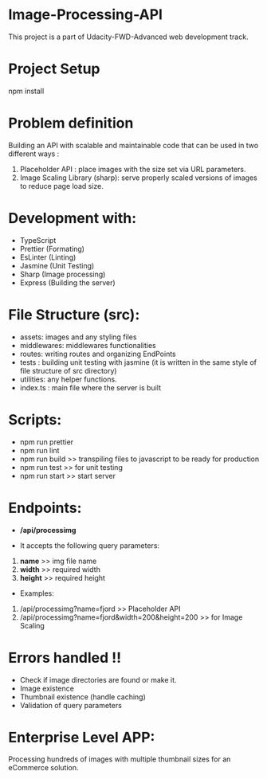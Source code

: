 # Image-Processing-API

This project is a part of Udacity-FWD-Advanced web development track.

# Project Setup

npm install

# Problem definition

Building an API with scalable and maintainable code that can be used in two different ways :
1. Placeholder API :  place images with the size set via URL parameters.
2. Image Scaling Library (sharp): serve properly scaled versions of images to reduce page load size.

# Development with:
* TypeScript
* Prettier (Formating)
* EsLinter (Linting)
* Jasmine (Unit Testing) 
* Sharp (Image processing)
* Express (Building the server)

# File Structure (src):
* assets: images and any styling files
* middlewares: middlewares functionalities
* routes: writing routes and organizing EndPoints
* tests : building unit testing with jasmine (it is written in the same style of file structure of src directory)
* utilities: any helper functions.
* index.ts : main file where the server is  built

# Scripts:
* npm run prettier 
* npm run lint
* npm run build >> transpiling files to javascript to be ready for production
* npm run test >>  for unit testing
* npm run start >> start server

# Endpoints:
* **/api/processimg**

* It accepts the following query parameters:

1. **name** >> img file name
2. **width** >> required width
3. **height** >> required height

* Examples: 
1. /api/processimg?name=fjord >> Placeholder API
2. /api/processimg?name=fjord&width=200&height=200 >> for Image Scaling


# Errors handled !!
* Check if image directories are found or make it.
* Image existence
* Thumbnail existence (handle caching)
* Validation of query parameters


# Enterprise Level APP:

Processing hundreds of images with multiple thumbnail sizes for an eCommerce solution.
